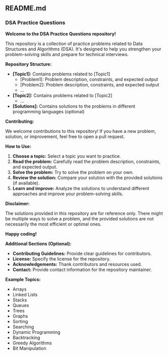 ## README.md

### DSA Practice Questions

**Welcome to the DSA Practice Questions repository!**

This repository is a collection of practice problems related to Data Structures and Algorithms (DSA). It's designed to help you strengthen your problem-solving skills and prepare for technical interviews.

**Repository Structure:**

* **[Topic1]:** Contains problems related to [Topic1]
  * [Problem1]: Problem description, constraints, and expected output
  * [Problem2]: Problem description, constraints, and expected output
  * ...
* **[Topic2]:** Contains problems related to [Topic2]
  * ...
* **[Solutions]:** Contains solutions to the problems in different programming languages (optional)

**Contributing:**

We welcome contributions to this repository! If you have a new problem, solution, or improvement, feel free to open a pull request.

**How to Use:**

1. **Choose a topic:** Select a topic you want to practice.
2. **Read the problem:** Carefully read the problem description, constraints, and expected output.
3. **Solve the problem:** Try to solve the problem on your own.
4. **Review the solution:** Compare your solution with the provided solutions (if available).
5. **Learn and improve:** Analyze the solutions to understand different approaches and improve your problem-solving skills.

**Disclaimer:**

The solutions provided in this repository are for reference only. There might be multiple ways to solve a problem, and the provided solutions are not necessarily the most efficient or optimal ones.

**Happy coding!**

**Additional Sections (Optional):**

* **Contributing Guidelines:** Provide clear guidelines for contributors.
* **License:** Specify the license for the repository.
* **Acknowledgements:** Thank contributors and resources used.
* **Contact:** Provide contact information for the repository maintainer.

**Example Topics:**

* Arrays
* Linked Lists
* Stacks
* Queues
* Trees
* Graphs
* Sorting
* Searching
* Dynamic Programming
* Backtracking
* Greedy Algorithms
* Bit Manipulation
